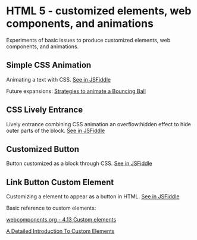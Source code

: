# HTML 5 - customized elements, web components, and animations
Experiments of basic issues to produce customized elements, web components, and animations.

## Simple CSS Animation
Animating a text with CSS. [See in JSFiddle](https://jsfiddle.net/santanche/cu0zs7t6/)

Future expansions:
[Strategies to animate a Bouncing Ball](https://sparkbox.github.io/bouncy-ball/)

## CSS Lively Entrance
Lively entrance combining CSS animation an overflow:hidden effect to hide outer parts of the block. [See in JSFiddle](https://jsfiddle.net/santanche/te2zknc8/)

## Customized Button
Button customized as a block through CSS. [See in JSFiddle](https://jsfiddle.net/santanche/L3g97tha/)

## Link Button Custom Element
Customizing a <dcc-link-button> element to appear as a button in HTML. [See in JSFiddle](https://jsfiddle.net/santanche/ygkdL5zr/)

Basic reference to custom elements:

[webcomponents.org - 4.13 Custom elements](https://html.spec.whatwg.org/multipage/custom-elements.html)

[A Detailed Introduction To Custom Elements](https://www.smashingmagazine.com/2014/03/introduction-to-custom-elements/)